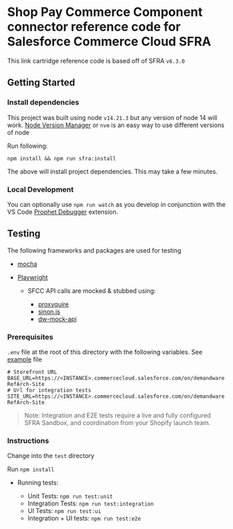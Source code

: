 # Shop Pay Commerce Component connector reference code for Salesforce Commerce Cloud SFRA

This link cartridge reference code is based off of SFRA `v6.3.0`

## Getting Started

### Install dependencies

This project was built using node `v14.21.3` but any version of node 14 will work. [Node Version Manager](https://github.com/nvm-sh/nvm) or `nvm` is an easy way to use different versions of node

Run following:

`npm install && npm run sfra:install`

The above will install project dependencies. This may take a few minutes.

### Local Development

You can optionally use `npm run watch` as you develop in conjunction with the VS Code [Prophet Debugger](https://marketplace.visualstudio.com/items?itemName=SqrTT.prophet) extension.

## Testing

The following frameworks and packages are used for testing

- [mocha](https://mochajs.org/)
- [Playwright](https://playwright.dev/)

  - SFCC API calls are mocked & stubbed using:

    - [proxyquire](https://github.com/thlorenz/proxyquire)
    - [sinon.js](https://sinonjs.org/)
    - [dw-mock-api](https://github.com/SalesforceCommerceCloud/dw-api-mock)

### Prerequisites

`.env` file at the root of this directory with the following variables. See [example](test/env.example) file

```
# Storefront URL
BASE_URL=https://<INSTANCE>.commercecloud.salesforce.com/on/demandware.store/Sites-RefArch-Site
# Url for integration tests
SITE_URL=https://<INSTANCE>.commercecloud.salesforce.com/on/demandware.store/Sites-RefArch-Site
```

> Note:
Integration and E2E tests require a live and fully configured SFRA Sandbox, and coordination from your Shopify launch team.

### Instructions

Change into the `test` directory

Run  `npm install`

- Running tests:

  - Unit Tests: `npm run test:unit`
  - Integration Tests: `npm run test:integration`
  - UI Tests: `npm run test:ui`
  - Integration + UI tests: `npm run test:e2e`
